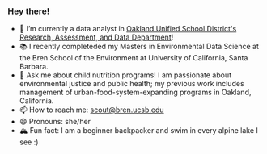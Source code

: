 ### Hey there!

- 🌱 I’m currently a data analyst in [Oakland Unified School District's Research, Assessment, and Data Department](https://www.ousddata.org/staff.html)!
- 📚 I recently completeded my Masters in Environmental Data Science at the Bren School of the Environment at University of California, Santa Barbara.
- 💬 Ask me about child nutrition programs! I am passionate about environmental justice and public health; my previous work includes management of urban-food-system-expanding programs in Oakland, California. 
- 📫 How to reach me: scout@bren.ucsb.edu
- 😄 Pronouns: she/her
- 🏔 Fun fact: I am a beginner backpacker and swim in every alpine lake I see :)

